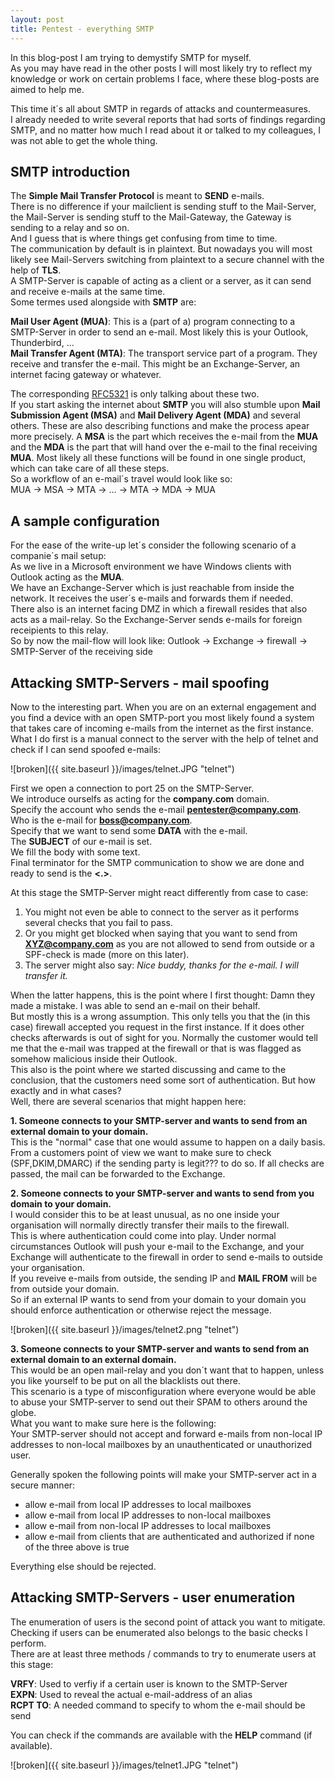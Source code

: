 ```yaml
---
layout: post
title: Pentest - everything SMTP
---
```


In this blog-post I am trying to demystify SMTP for myself.  
As you may have read in the other posts I will most likely try to reflect my knowledge or work on certain problems I face, where these blog-posts are aimed to help me.  

This time it´s all about SMTP in regards of attacks and countermeasures.  
I already needed to write several reports that had sorts of findings regarding SMTP, and no matter how much I read about it or talked to my colleagues, I was not able to get the whole thing.  

## SMTP introduction  

The **Simple Mail Transfer Protocol** is meant to **SEND** e-mails.  
There is no difference if your mailclient is sending stuff to the Mail-Server, the Mail-Server is sending stuff to the Mail-Gateway, the Gateway is sending to a relay and so on.  
And I guess that is where things get confusing from time to time.  
The communication by default is in plaintext. But nowadays you will most likely see Mail-Servers switching from plaintext to a secure channel with the help of **TLS**.  
A SMTP-Server is capable of acting as a client or a server, as it can send and receive e-mails at the same time.  
Some termes used alongside with **SMTP** are:  
  
**Mail User Agent (MUA)**: This is a (part of a) program connecting to a SMTP-Server in order to send an e-mail. Most likely this is your Outlook, Thunderbird, ...  
**Mail Transfer Agent (MTA)**: The transport service part of a program. They receive and transfer the e-mail. This might be an Exchange-Server, an internet facing gateway or whatever.  
  
The corresponding [RFC5321](https://tools.ietf.org/html/rfc5321#page-12) is only talking about these two.  
If you start asking the internet about **SMTP** you will also stumble upon **Mail Submission Agent (MSA)** and **Mail Delivery Agent (MDA)** and several others. These are also describing functions and make the process apear more precisely. A **MSA** is the part which receives the e-mail from the **MUA** and the **MDA** is the part that will hand over the e-mail to the final receiving **MUA**. Most likely all these functions will be found in one single product, which can take care of all these steps.  
So a workflow of an e-mail´s travel would look like so:  
MUA → MSA → MTA → … → MTA → MDA → MUA

## A sample configuration  

For the ease of the write-up let´s consider the following scenario of a companie´s mail setup:  
As we live in a Microsoft environment we have Windows clients with Outlook acting as the **MUA**.  
We have an Exchange-Server which is just reachable from inside the network. It receives the user´s e-mails and forwards them if needed.  
There also is an internet facing DMZ in which a firewall resides that also acts as a mail-relay. So the Exchange-Server sends e-mails for foreign receipients to this relay.  
So by now the mail-flow will look like:
Outlook → Exchange → firewall → SMTP-Server of the receiving side

## Attacking SMTP-Servers - mail spoofing

Now to the interesting part. When you are on an external engagement and you find a device with an open SMTP-port you most likely found a system that takes care of incoming e-mails from the internet as the first instance.  
What I do first is a manual connect to the server with the help of telnet and check if I can send spoofed e-mails:  

![broken]({{ site.baseurl }}/images/telnet.JPG "telnet")

First we open a connection to port 25 on the SMTP-Server.  
We introduce ourselfs as acting for the **company.com** domain.  
Specify the account who sends the e-mail **pentester@company.com**.  
Who is the e-mail for **boss@company.com**.  
Specify that we want to send some **DATA** with the e-mail.  
The **SUBJECT** of our e-mail is set.  
We fill the body with some text.  
Final terminator for the SMTP communication to show we are done and ready to send is the **<.>**.  

At this stage the SMTP-Server might react differently from case to case:

1. You might not even be able to connect to the server as it performs several checks that you fail to pass.  
2. Or you might get blocked when saying that you want to send from **XYZ@company.com** as you are not allowed to send from outside or a SPF-check is made (more on this later).  
3. The server might also say: *Nice buddy, thanks for the e-mail. I will transfer it.*  

When the latter happens, this is the point where I first thought: Damn they made a mistake. I was able to send an e-mail on their behalf.  
But mostly this is a wrong assumption. This only tells you that the (in this case) firewall accepted you request in the first instance. If it does other checks afterwards is out of sight for you. Normally the customer would tell me that the e-mail was trapped at the firewall or that is was flagged as somehow malicious inside their Outlook.   
This also is the point where we started discussing and came to the conclusion, that the customers need some sort of authentication. But how exactly and in what cases?  
Well, there are several scenarios that might happen here:  

**1. Someone connects to your SMTP-server and wants to send from an external domain to your domain.**  
This is the "normal" case that one would assume to happen on a daily basis.  
From a customers point of view we want to make sure to check (SPF,DKIM,DMARC) if the sending party is legit??? to do so. If all checks are passed, the mail can be forwarded to the Exchange.   

**2. Someone connects to your SMTP-server and wants to send from you domain to your domain.**  
I would consider this to be at least unusual, as no one inside your organisation will normally directly transfer their mails to the firewall.  
This is where authentication could come into play. Under normal circumstances Outlook will push your e-mail to the Exchange, and your Exchange will authenticate to the firewall in order to send e-mails to outside your organisation.  
If you reveive e-mails from outside, the sending IP and **MAIL FROM** will be from outside your domain.   
So if an external IP wants to send from your domain to your domain you should enforce authentication or otherwise reject the message.  

![broken]({{ site.baseurl }}/images/telnet2.png "telnet")

**3. Someone connects to your SMTP-server and wants to send from an external domain to an external domain.**  
This would be an open mail-relay and you don´t want that to happen, unless you like yourself to be put on all the blacklists out there.  
This scenario is a type of misconfiguration where everyone would be able to abuse your SMTP-server to send out their SPAM to others around the globe.  
What you want to make sure here is the following:  
Your SMTP-server should not accept and forward e-mails from non-local IP addresses to non-local mailboxes by an unauthenticated or unauthorized user.  

Generally spoken the following points will make your SMTP-server act in a secure manner:  

- allow e-mail from local IP addresses to local mailboxes
- allow e-mail from local IP addresses to non-local mailboxes
- allow e-mail from non-local IP addresses to local mailboxes
- allow e-mail from clients that are authenticated and authorized if none of the three above is true

Everything else should be rejected.  

## Attacking SMTP-Servers - user enumeration

The enumeration of users is the second point of attack you want to mitigate.  
Checking if users can be enumerated also belongs to the basic checks I perform.  
There are at least three methods / commands to try to enumerate users at this stage:  
  
**VRFY**: Used to verfiy if a certain user is known to the SMTP-Server  
**EXPN**: Used to reveal the actual e-mail-address of an alias  
**RCPT TO**: A needed command to specify to whom the e-mail should be send  
  
You can check if the commands are available with the **HELP** command (if available).  

![broken]({{ site.baseurl }}/images/telnet1.JPG "telnet")


